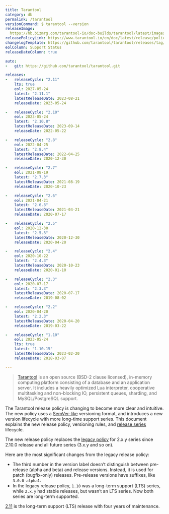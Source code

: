 ```yaml
---
title: Tarantool
category: db
permalink: /tarantool
versionCommand: $ tarantool --version
releaseImage: 
  https://hb.bizmrg.com/tarantool-io/doc-builds/tarantool/latest/images_en/releases_calendar.svg
releasePolicyLink: https://www.tarantool.io/en/doc/latest/release/policy/
changelogTemplate: https://github.com/tarantool/tarantool/releases/tag/__LATEST__
eolColumn: Support Status
releaseDateColumn: true

auto:
-   git: https://github.com/tarantool/tarantool.git

releases:
-   releaseCycle: "2.11"
    lts: true
    eol: 2027-05-24
    latest: "2.11.1"
    latestReleaseDate: 2023-08-21
    releaseDate: 2023-05-24

-   releaseCycle: "2.10"
    eol: 2023-05-24
    latest: "2.10.8"
    latestReleaseDate: 2023-09-14
    releaseDate: 2022-05-22

-   releaseCycle: "2.8"
    eol: 2022-04-25
    latest: "2.8.4"
    latestReleaseDate: 2022-04-25
    releaseDate: 2020-12-30

-   releaseCycle: "2.7"
    eol: 2021-08-19
    latest: "2.7.3"
    latestReleaseDate: 2021-08-19
    releaseDate: 2020-10-23

-   releaseCycle: "2.6"
    eol: 2021-04-21
    latest: "2.6.3"
    latestReleaseDate: 2021-04-21
    releaseDate: 2020-07-17

-   releaseCycle: "2.5"
    eol: 2020-12-30
    latest: "2.5.3"
    latestReleaseDate: 2020-12-30
    releaseDate: 2020-04-20

-   releaseCycle: "2.4"
    eol: 2020-10-22
    latest: "2.4.3"
    latestReleaseDate: 2020-10-23
    releaseDate: 2020-01-10

-   releaseCycle: "2.3"
    eol: 2020-07-17
    latest: "2.3.3"
    latestReleaseDate: 2020-07-17
    releaseDate: 2019-08-02

-   releaseCycle: "2.2"
    eol: 2020-04-20
    latest: "2.2.3"
    latestReleaseDate: 2020-04-20
    releaseDate: 2019-03-22

-   releaseCycle: "1.10"
    eol: 2023-05-24
    lts: true
    latest: "1.10.15"
    latestReleaseDate: 2023-02-20
    releaseDate: 2018-03-07

---
```


> [Tarantool](https://www.tarantool.io/) is an open source (BSD-2 clause licensed), in-memory
> computing platform consisting of a database and an application server. It includes a heavily
> optimized Lua interpreter, cooperative multitasking and non-blocking IO, persistent queues,
> sharding, and MySQL/PostgreSQL support.

The Tarantool release policy is changing to become more clear and intuitive. The new policy uses a
[SemVer-like](https://semver.org/) versioning format, and introduces a new version lifecycle with
more long-time support series. This document explains the new release policy, versioning rules, and
[release series](https://www.tarantool.io/en/doc/latest/release/policy/#term-Release-series)
lifecycle.

The new release policy replaces the [legacy policy](https://www.tarantool.io/en/doc/latest/release/legacy-policy/)
for 2.x.y series since 2.10.0 release and all future series (3.x.y and so on).

Here are the most significant changes from the legacy release policy:

- The third number in the version label doesn’t distinguish between pre-release (alpha and beta) and
  release versions. Instead, it is used for patch (bugfix-only) releases. Pre-release versions have
  suffixes, like `3.0.0-alpha1`.
- In the legacy release policy, `1.10` was a long-term support (LTS) series, while `2.x.y` had
  stable releases, but wasn’t an LTS series. Now both series are long-term supported.

[2.11](https://www.tarantool.io/en/doc/latest/release/2.11.0/) is the long-term support (LTS) release with four years of maintenance.
